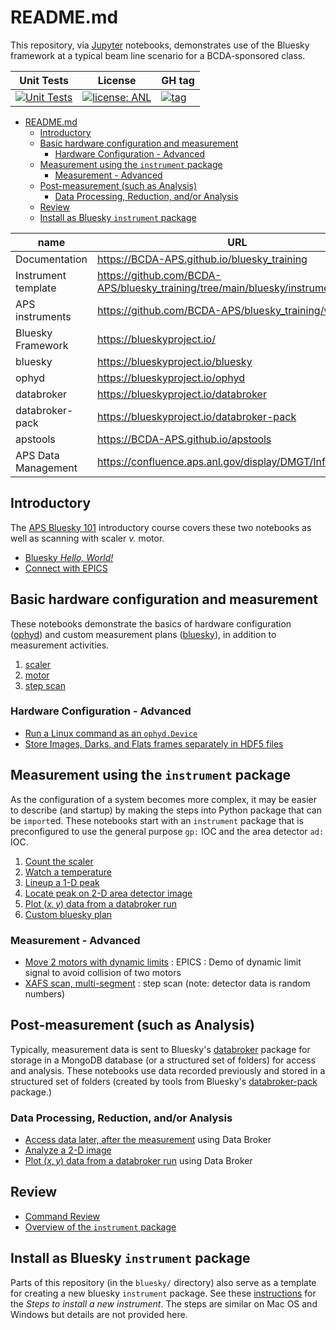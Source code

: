 # README.md

This repository, via [Jupyter](https://jupyter.org/) notebooks, demonstrates use
of the Bluesky framework at a typical beam line scenario for a BCDA-sponsored
class.

Unit Tests | License | GH tag
--- | --- | ---
[![Unit Tests](https://github.com/BCDA-APS/bluesky_training/workflows/Unit%20Tests/badge.svg)](https://github.com/BCDA-APS/bluesky_training/actions/workflows/unit_tests.yml) | [![license: ANL](https://img.shields.io/badge/license-ANL-brightgreen)](/LICENSE.txt) | [![tag](https://img.shields.io/github/tag/BCDA-APS/bluesky_training.svg)](https://github.com/BCDA-APS/bluesky_training/tags)

<!-- consider this new structure

      Introductory
         Bluesky Hello, World!
         Connect with EPICS
         APS 101
      Basic hardware configuration and measurement
         scaler
         motor
         step scan
      Measurement using the instrument package
         area detector
         count a scaler
         watch a temperature
         lineup 1-D peak
         locate 2-D peak on area detector image
         custom bluesky plans
         bluesky for SPEC users
      After the measurement: processing, reduction, analysis, export or copy data
      Training
      Instrument template
      Conda
      Version control
      References

Also take note of

   * https://diataxis.fr/
   * https://stackoverflow.com/questions/42843288/is-there-any-way-to-make-markdown-tables-sortable
-->

- [README.md](#readmemd)
  - [Introductory](#introductory)
  - [Basic hardware configuration and measurement](#basic-hardware-configuration-and-measurement)
    - [Hardware Configuration - Advanced](#hardware-configuration---advanced)
  - [Measurement using the `instrument` package](#measurement-using-the-instrument-package)
    - [Measurement - Advanced](#measurement---advanced)
  - [Post-measurement (such as Analysis)](#post-measurement-such-as-analysis)
    - [Data Processing, Reduction, and/or Analysis](#data-processing-reduction-andor-analysis)
  - [Review](#review)
  - [Install as Bluesky `instrument` package](#install-as-bluesky-instrument-package)

name | URL
--- | ---
Documentation | https://BCDA-APS.github.io/bluesky_training
Instrument template | https://github.com/BCDA-APS/bluesky_training/tree/main/bluesky/instrument
APS instruments | https://github.com/BCDA-APS/bluesky_training/wiki/
Bluesky Framework | https://blueskyproject.io/
bluesky | https://blueskyproject.io/bluesky
ophyd | https://blueskyproject.io/ophyd
databroker | https://blueskyproject.io/databroker
databroker-pack | https://blueskyproject.io/databroker-pack
apstools | https://BCDA-APS.github.io/apstools
APS Data Management | https://confluence.aps.anl.gov/display/DMGT/Infrastructure

## Introductory

The [APS Bluesky 101](https://bcda-aps.github.io/bluesky_training/tutor/aps101.html)
introductory course covers these two notebooks as well as scanning with scaler _v._ motor.

- [Bluesky *Hello, World!*](https://bcda-aps.github.io/bluesky_training/instrument/_hello_world.html)
- [Connect with EPICS](https://bcda-aps.github.io/bluesky_training/tutor/connect_epics.html)

## Basic hardware configuration and measurement

These notebooks demonstrate the basics of hardware configuration
([ophyd](https://blueskyproject.io/ophyd)) and custom measurement plans
([bluesky](https://blueskyproject.io/bluesky)), in addition to measurement
activities.

1. [scaler](https://bcda-aps.github.io/bluesky_training/tutor/_basic_a.html)
1. [motor](https://bcda-aps.github.io/bluesky_training/tutor/_basic_b.html)
1. [step scan](https://bcda-aps.github.io/bluesky_training/tutor/_basic_c.html)

### Hardware Configuration - Advanced

- [Run a Linux command as an `ophyd.Device`](https://bcda-aps.github.io/bluesky_training/howto/_doodle.html)
- [Store Images, Darks, and Flats frames separately in HDF5 files](https://bcda-aps.github.io/bluesky_training/howto/_images_darks_flats.html)

## Measurement using the `instrument` package

As the configuration of a system becomes more complex, it may be easier to
describe (and startup) by making the steps into Python package that can be
`import`ed.  These notebooks start with an `instrument` package that is
preconfigured to use the general purpose `gp:` IOC and the area detector `ad:`
IOC.

1. [Count the scaler](https://bcda-aps.github.io/bluesky_training/howto/_count_scaler.html)
1. [Watch a temperature](https://bcda-aps.github.io/bluesky_training/example/_watch_temperature.html)
1. [Lineup a 1-D peak](https://bcda-aps.github.io/bluesky_training/howto/_lineup_1d_peak.html)
1. [Locate peak on 2-D area detector image](https://bcda-aps.github.io/bluesky_training/howto/_locate_image_peak.html)
1. [Plot $(x,y)$ data from a databroker run](https://bcda-aps.github.io/bluesky_training/howto/_plot_x_y_databroker.html)
1. [Custom bluesky plan](https://bcda-aps.github.io/bluesky_training/howto/_custom_plan.html)

### Measurement - Advanced

- [Move 2 motors with dynamic limits](https://bcda-aps.github.io/bluesky_training/howto/_dynamic_limits_2motor.html)
  : EPICS : Demo of dynamic limit signal to avoid collision of two motors
- [XAFS scan, multi-segment](https://bcda-aps.github.io/bluesky_training/example/_xafs_scan.html)
  :  step scan (note: detector data is random numbers)

## Post-measurement (such as Analysis)

Typically, measurement data is sent to Bluesky's
[databroker](https://blueskyproject.io/databroker) package for storage in a
MongoDB database (or a structured set of folders) for access and analysis.
These notebooks use data recorded previously and stored in a structured set of
folders (created by tools from Bluesky's
[databroker-pack](https://blueskyproject.io/databroker-pack/) package.)

### Data Processing, Reduction, and/or Analysis

- [Access data later, after the measurement](https://bcda-aps.github.io/bluesky_training/howto/_after_measurement.html)
  using Data Broker
- [Analyze a 2-D image](https://bcda-aps.github.io/bluesky_training/howto/_locate_image_peak.html)
- [Plot $(x,y)$ data from a databroker run](https://bcda-aps.github.io/bluesky_training/howto/_plot_x_y_databroker.html)
  using Data Broker

## Review

- [Command Review](https://bcda-aps.github.io/bluesky_training/reference/_command_review.html)
- [Overview of the `instrument` package](https://bcda-aps.github.io/bluesky_training/instrument/describe_instrument.html)

## Install as Bluesky `instrument` package

Parts of this repository (in the `bluesky/` directory) also serve as a template for
creating a new bluesky `instrument` package.  See these
[instructions](https://bcda-aps.github.io/bluesky_training/instrument/_install_new_instrument.html#setup-a-bluesky-instrument) for the _Steps to install a
new instrument_.
The steps are similar on Mac OS and Windows but details are not provided here.
